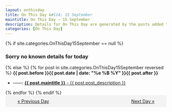 ```yaml
---
layout: onthisday
title: On This Day &#124; 15 September
maintitle: On This Day — 15 September
description: Details for On This Day are generated by the posts added to the website so the content is subject to changes/updates over time.
categories: [On This Day]
---
```


{% if site.categories.OnThisDay15September == null %}
<h3>Sorry no known details for today</h3>
{% else %}
{% for post in site.categories.OnThisDay15September reversed %}
<strong>{{ post.before }}{{ post.date | date: "%e %B %Y" }}{{ post.after }}</strong>
<ul>
<li> ——: <a class="{{ post.class }}" href="{{ post.url }}"><strong>{{ post.maintitle }}</strong> - {{ post.post_description }}</a></li>
</ul>
{% endfor %}
{% endif %}

<div style="background-color: #f3f3f3; padding: 10px; border-radius: 5px; text-align: center; display: flex; justify-content: space-evenly;">
<a href="/onthisday/09/09-14">« Previous Day</a>
<span style="visibility:hidden;">[ Visit Leap Year February 29 ]</span>
<a href="/onthisday/09/09-16">Next Day »</a>
</div>
